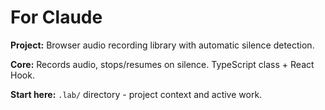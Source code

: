 # For Claude

**Project:** Browser audio recording library with automatic silence detection.

**Core:** Records audio, stops/resumes on silence. TypeScript class + React Hook.

**Start here:** `.lab/` directory - project context and active work.
